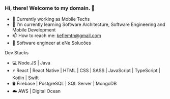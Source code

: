 ### Hi, there! Welcome to my domain. 👋

<!--
**KeflemTrindade/KeflemTrindade** is a ✨ _special_ ✨ repository because its `README.md` (this file) appears on your GitHub profile.

Here are some ideas to get you started:
-->

- 🔭 Currently working as Mobile Techs
- 🌱 I’m currently learning Software Architecture, Software Engineering and Mobile Development 
- 📫 How to reach me: keflemtn@gmail.com
- 💼 Software engineer at eNe Solucões

 Dev Stacks
 
- 💻 Node.JS | Java
- ⚡ React | React Native | HTML | CSS | SASS | JavaScript | TypeScript | Kotlin | Swift
- 🛢  Firebase | PostgreSQL | SQL Server | MongoDB
- ☁️ AWS | Digital Ocean


<!-- <p dir="auto"><a target="_blank" rel="noopener noreferrer" href="https://camo.githubusercontent.com/051cb84f4bdc45b88c1b1c7ac4e1978ecc90f1538af5c1af019ec49adb8feda2/68747470733a2f2f6769746875622d726561646d652d73746174732e76657263656c2e6170702f6170693f757365726e616d653d4252454e302d4d4f52414953267468656d653d7261646963616c"><img src="https://camo.githubusercontent.com/051cb84f4bdc45b88c1b1c7ac4e1978ecc90f1538af5c1af019ec49adb8feda2/68747470733a2f2f6769746875622d726561646d652d73746174732e76657263656c2e6170702f6170693f757365726e616d653d4252454e302d4d4f52414953267468656d653d7261646963616c" alt="Anurag's GitHub stats" data-canonical-src="https://github-readme-stats.vercel.app/api?username=KeflemTrindade&amp;theme=radical" style="max-width: 100%;"></a></p> -->
